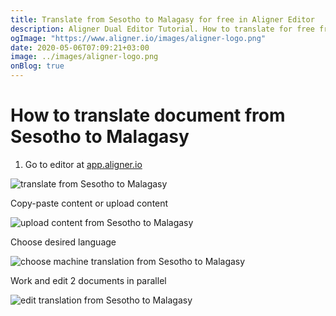 ```yaml
---
title: Translate from Sesotho to Malagasy for free in Aligner Editor
description: Aligner Dual Editor Tutorial. How to translate for free from Sesotho to Malagasy. Aligner is multilingual document management platform. 
ogImage: "https://www.aligner.io/images/aligner-logo.png"
date: 2020-05-06T07:09:21+03:00
image: ../images/aligner-logo.png
onBlog: true
---
```


# How to translate document from Sesotho to Malagasy

1. Go to editor at [app.aligner.io](https://app.aligner.io "Aligner App web page")

![translate from Sesotho to Malagasy](../aligner-blank-editor.png "translate from Sesotho to Malagasy")

Copy-paste content or upload content

![upload content from Sesotho to Malagasy](../aligner-uploaded-document.png "upload content from Sesotho to Malagasy")

Choose desired language

![choose machine translation from Sesotho to Malagasy](../aligner-language-dropdown.png "choose machine translation from Sesotho to Malagasy")

Work and edit 2 documents in parallel

![edit translation from Sesotho to Malagasy](../aligner-double-sitded-editor.png "edit translation from Sesotho to Malagasy")

